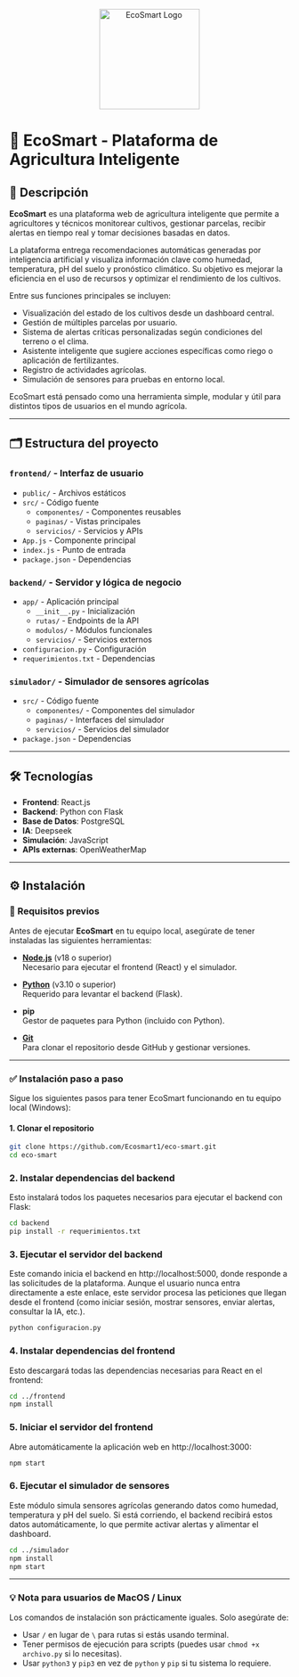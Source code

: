 <p align="center">
  <img src="ecosmarlogo.png" alt="EcoSmart Logo" width="180"/>
</p>

# 🌿 EcoSmart - Plataforma de Agricultura Inteligente

## 📌 Descripción

**EcoSmart** es una plataforma web de agricultura inteligente que permite a agricultores y técnicos monitorear cultivos, gestionar parcelas, recibir alertas en tiempo real y tomar decisiones basadas en datos.

La plataforma entrega recomendaciones automáticas generadas por inteligencia artificial y visualiza información clave como humedad, temperatura, pH del suelo y pronóstico climático. Su objetivo es mejorar la eficiencia en el uso de recursos y optimizar el rendimiento de los cultivos.

Entre sus funciones principales se incluyen:

- Visualización del estado de los cultivos desde un dashboard central.
- Gestión de múltiples parcelas por usuario.
- Sistema de alertas críticas personalizadas según condiciones del terreno o el clima.
- Asistente inteligente que sugiere acciones específicas como riego o aplicación de fertilizantes.
- Registro de actividades agrícolas.
- Simulación de sensores para pruebas en entorno local.

EcoSmart está pensado como una herramienta simple, modular y útil para distintos tipos de usuarios en el mundo agrícola.

---

## 🗂️ Estructura del proyecto

### `frontend/` - Interfaz de usuario
- `public/` - Archivos estáticos
- `src/` - Código fuente
  - `componentes/` - Componentes reusables
  - `paginas/` - Vistas principales
  - `servicios/` - Servicios y APIs
- `App.js` - Componente principal
- `index.js` - Punto de entrada
- `package.json` - Dependencias

### `backend/` - Servidor y lógica de negocio
- `app/` - Aplicación principal
  - `__init__.py` - Inicialización
  - `rutas/` - Endpoints de la API
  - `modulos/` - Módulos funcionales
  - `servicios/` - Servicios externos
- `configuracion.py` - Configuración
- `requerimientos.txt` - Dependencias

### `simulador/` - Simulador de sensores agrícolas
- `src/` - Código fuente
  - `componentes/` - Componentes del simulador
  - `paginas/` - Interfaces del simulador
  - `servicios/` - Servicios del simulador
- `package.json` - Dependencias

---

## 🛠️ Tecnologías

- **Frontend**: React.js
- **Backend**: Python con Flask
- **Base de Datos**: PostgreSQL
- **IA**: Deepseek
- **Simulación**: JavaScript
- **APIs externas**: OpenWeatherMap

---

## ⚙️ Instalación

### 📌 Requisitos previos

Antes de ejecutar **EcoSmart** en tu equipo local, asegúrate de tener instaladas las siguientes herramientas:

- **[Node.js](https://nodejs.org/)** (v18 o superior)  
  Necesario para ejecutar el frontend (React) y el simulador.

- **[Python](https://www.python.org/downloads/)** (v3.10 o superior)  
  Requerido para levantar el backend (Flask).

- **pip**  
  Gestor de paquetes para Python (incluido con Python).

- **[Git](https://git-scm.com/)**  
  Para clonar el repositorio desde GitHub y gestionar versiones.

---

### ✅ Instalación paso a paso

Sigue los siguientes pasos para tener EcoSmart funcionando en tu equipo local (Windows):

#### 1. Clonar el repositorio
```bash
git clone https://github.com/Ecosmart1/eco-smart.git
cd eco-smart
```
### 2. Instalar dependencias del backend

Esto instalará todos los paquetes necesarios para ejecutar el backend con Flask:

```bash
cd backend
pip install -r requerimientos.txt
```

### 3. Ejecutar el servidor del backend
Este comando inicia el backend en http://localhost:5000, donde responde a las solicitudes de la plataforma.
Aunque el usuario nunca entra directamente a este enlace, este servidor procesa las peticiones que llegan desde el frontend (como iniciar sesión, mostrar sensores, enviar alertas, consultar la IA, etc.).
```bash
python configuracion.py
```

### 4. Instalar dependencias del frontend
Esto descargará todas las dependencias necesarias para React en el frontend:
```bash
cd ../frontend
npm install
```

### 5. Iniciar el servidor del frontend
Abre automáticamente la aplicación web en http://localhost:3000:
```bash
npm start
```

### 6. Ejecutar el simulador de sensores
Este módulo simula sensores agrícolas generando datos como humedad, temperatura y pH del suelo.
Si está corriendo, el backend recibirá estos datos automáticamente, lo que permite activar alertas y alimentar el dashboard.
```bash
cd ../simulador
npm install
npm start
```

---

### 💡 Nota para usuarios de MacOS / Linux

Los comandos de instalación son prácticamente iguales. Solo asegúrate de:

- Usar `/` en lugar de `\` para rutas si estás usando terminal.
- Tener permisos de ejecución para scripts (puedes usar `chmod +x archivo.py` si lo necesitas).
- Usar `python3` y `pip3` en vez de `python` y `pip` si tu sistema lo requiere.





